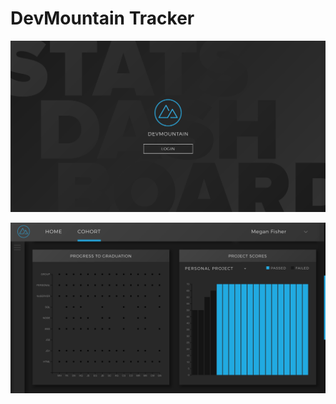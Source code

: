 # DevMountain Tracker



![loginpage](/READMEimg/loginpage.png)



![cohortMiddle](/READMEimg/cohortMiddle.png)